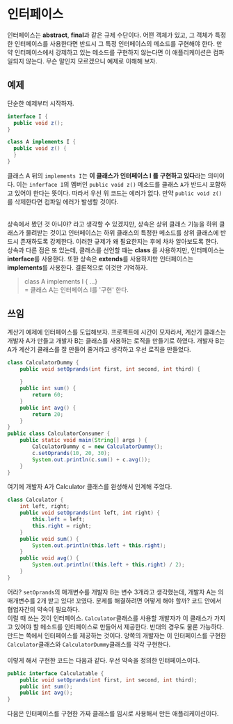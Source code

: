 # 인터페이스
인터페이스는 **abstract**, **final**과 같은 규제 수단이다. 
어떤 객체가 있고, 그 객체가 특정한 인터페이스를 사용한다면 반드시 그 특정 인터페이스의 메소드를 구현해야 한다.
만약 인터페이스에서 강제하고 있는 메소드를 구현하지 않는다면 이 애플리케이션은 컴파일되지 않는다.
무슨 말인지 모르겠으니 예제로 이해해 보자.

## 예제
단순한 예제부터 시작하자.
```java
interface I {
  public void z();
}

class A implements I {
  public void z() {
  }
}
```
클래스 A 뒤의 `implements I`는 **이 클래스가 인터페이스 I 를 구현하고 있다**라는 의미이다.
이는 `inferface I`의 멤버인 `public void z()` 메소드를 클래스 `A`가 반드시 포함하고 있어야 한다는 뜻이다. 
따라서 우선 위 코드는 에러가 없다. 만약 `public void z()`를 삭제한다면 컴파일 에러가 발생할 것이다.<br><br>

상속에서 봤던 것 아니야? 라고 생각할 수 있겠지만, 
상속은 상위 클래스 기능을 하위 클래스가 물려받는 것이고 인터페이스는 하위 클래스의 특정한 메소드를 상위 클래스에 반드시 존재하도록 강제한다.
이러한 규제가 왜 필요한지는 후에 차차 알아보도록 한다.<br>
상속과 다른 점은 또 있는데, 클래스를 선언할 떄는 **class** 를 사용하지만, 인터페이스는 **interface**를 사용한다.
또한 상속은 **extends**를 사용하지만 인터페이스는 **implements**를 사용한다. 결론적으로 이것만 기억하자.
> class A implements I { ...} <br>
> = 클래스 A는 인터페이스 I를 '구현' 한다.

## 쓰임
계산기 예제에 인터페이스를 도입해보자. 
프로젝트에 시간이 모자라서, 계산기 클래스는 개발자 A가 만들고 개발자 B는 클래스를 사용하는 로직을 만들기로 하였다.
개발자 B는 A가 계산기 클래스를 잘 만들어 줄거라고 생각하고 우선 로직을 만들었다.
```java
class CalculatorDummy {
	public void setOprands(int first, int second, int third) {
		
	}
	public int sum() {
		return 60;
	}
	public int avg() {
		return 20;
	}
}
public class CalculatorConsumer {
	public static void main(String[] args ) {
		CalculatorDummy c = new CalculatorDummy();
		c.setOprands(10, 20, 30);
		System.out.println(c.sum() + c.avg());
	}
}
```
여기에 개발자 A가 Calculator 클래스를 완성해서 인계해 주었다.
```java
class Calculator {
    int left, right;
    public void setOprands(int left, int right) {
        this.left = left;
        this.right = right;
    }
    public void sum() {
        System.out.println(this.left + this.right);
    }
    public void avg() {
        System.out.println((this.left + this.right) / 2);
    }
}
```
어라? `setOprands`의 매개변수를 개발자 B는 변수 3개라고 생각했는데, 개발자 A는 의 매개변수를 2개 받고 있다!
꼬였다. 문제를 해결하려면 어떻게 해야 할까? 코드 안에서 협업자간의 약속이 필요하다. <br>
이럴 때 쓰는 것이 인터페이스. 
`Calculator`클래스를 사용할 개발자가 이 클래스가 가지고 있어야 할 메소드를 인터페이스로 만들어서 제공한다.
반대의 경우도 물론 가능하다. 만드는 쪽에서 인터페이스를 제공하는 것이다. 
양쪽의 개발자는 이 인터페이스를 구현한 `Calculator`클래스와 `CalculatorDummy`클래스를 각각 구현한다. <br><br>
이렇게 해서 구현한 코드는 다음과 같다. 우선 약속을 정의한 인터페이스이다.
```java
public interface Calculatable {
	public void setOprands(int first, int second, int third);
	public int sum();
	public int avg();
}
```
다음은 인터페이스를 구현한 가짜 클래스를 임시로 사용해서 만든 애플리케이션이다.
```java




